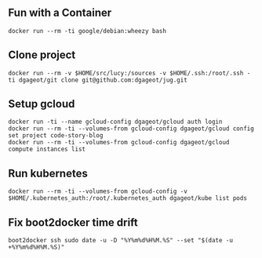 ## Fun with a Container

	docker run --rm -ti google/debian:wheezy bash

## Clone project

	docker run --rm -v $HOME/src/lucy:/sources -v $HOME/.ssh:/root/.ssh -ti dgageot/git clone git@github.com:dgageot/jug.git

## Setup gcloud

	docker run -ti --name gcloud-config dgageot/gcloud auth login
	docker run --rm -ti --volumes-from gcloud-config dgageot/gcloud config set project code-story-blog
	docker run --rm -ti --volumes-from gcloud-config dgageot/gcloud compute instances list

## Run kubernetes

	docker run --rm -ti --volumes-from gcloud-config -v $HOME/.kubernetes_auth:/root/.kubernetes_auth dgageot/kube list pods


## Fix boot2docker time drift

	boot2docker ssh sudo date -u -D "%Y%m%d%H%M.%S" --set "$(date -u +%Y%m%d%H%M.%S)"
